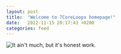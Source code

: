 ```yaml
---
layout: post
title:  "Welcome to 7CoreLoops homepage!"
date:   2022-11-15 20:17:43 +0200
categories: feed
---
```


![It ain't much, but it's honest work.](https://cdn.80.lv/api/upload/content/98/6209e317a1733.jpg)